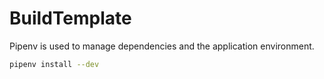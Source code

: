 # BuildTemplate

Pipenv is used to manage dependencies and the application environment.

```bash
pipenv install --dev
```
